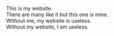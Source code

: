 This is my website.<br>
There are many like it but this one is mine.<br>
Without me, my website is useless.<br>
Without my website, I am useless.
